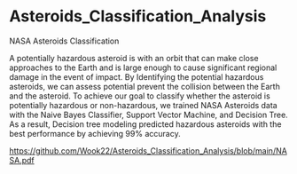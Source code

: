 # Asteroids_Classification_Analysis
NASA Asteroids Classification

A potentially hazardous asteroid is with an orbit that can make close approaches to the Earth and is large enough to cause significant regional damage in the event of impact. By Identifying the potential hazardous asteroids, we can assess potential prevent the collision between the Earth and the asteroid. To achieve our goal to classify whether the asteroid is potentially hazardous or non-hazardous, we trained NASA Asteroids data with the Naive Bayes Classifier, Support Vector Machine, and Decision Tree. As a result, Decision tree modeling predicted hazardous asteroids with the best performance by achieving 99% accuracy.

https://github.com/Wook22/Asteroids_Classification_Analysis/blob/main/NASA.pdf
